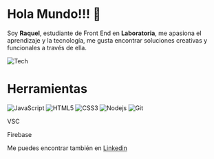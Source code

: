 <h1 style="aling-items:center"> Hola Mundo!!! 👋</h1>

Soy **Raquel**, estudiante de Front End en **Laboratoria**, me apasiona el aprendizaje y la tecnología, me gusta encontrar soluciones creativas y funcionales a través de ella. 

![Tech](https://fptecnologi.com/wp-content/uploads/2020/05/tecnologia-digital-coronavirus.jpg)

# Herramientas 
 ![JavaScript](https://camo.githubusercontent.com/95df2e72c00f1c443beec87d3102779178db0010204da8692251303f0e5fc5a7/68747470733a2f2f696d672e736869656c64732e696f2f62616467652f2d4a6176615363726970742d626c61636b3f7374796c653d666c6174266c6f676f3d6a617661736372697074266c696e6b3d68747470733a2f2f6769746875622e636f6d2f42526468616e616e69)
 ![HTML5](https://camo.githubusercontent.com/1fb4cd0d40caf67a5ab243c2630f8fac5ac0083735e3cdfcfc544d996552b222/68747470733a2f2f696d672e736869656c64732e696f2f62616467652f2d48544d4c352d4533344632363f7374796c653d666c6174266c6f676f3d68746d6c35266c6f676f436f6c6f723d7768697465266c696e6b3d68747470733a2f2f6769746875622e636f6d2f42526468616e616e69)
 ![CSS3](https://camo.githubusercontent.com/3f3c024015406701e582464b3d93a9f8f5d9c37622b4a1ff63c989982eb46807/68747470733a2f2f696d672e736869656c64732e696f2f62616467652f2d435353332d3135373242363f7374796c653d666c6174266c6f676f3d63737333266c696e6b3d68747470733a2f2f6769746875622e636f6d2f42526468616e616e69)
 ![Nodejs](https://camo.githubusercontent.com/925f037e13b1e9e5d9f7791faefcf5896e97dacfc4371f387b83117a25a6e2c5/68747470733a2f2f696d672e736869656c64732e696f2f62616467652f2d4e6f64656a732d677265656e3f7374796c653d666c6174266c6f676f3d4e6f64652e6a73266c696e6b3d68747470733a2f2f6769746875622e636f6d2f42526468616e616e69)
 ![Git](https://camo.githubusercontent.com/97087adbb33bf86f944adb5f61eea9b131d38e60d042d5611af6bbc9290c22a4/68747470733a2f2f696d672e736869656c64732e696f2f62616467652f2d4769742d626c61636b3f7374796c653d666c6174266c6f676f3d676974266c696e6b3d68747470733a2f2f6769746875622e636f6d2f42526468616e616e69)

VSC

Firebase

Me  puedes encontrar también en [Linkedin](https://www.linkedin.com/in/raquel-cruz-flores-6945b2b9/)

<!--
**RaquelCFlores/RaquelCFlores** is a ✨ _special_ ✨ repository because its `README.md` (this file) appears on your GitHub profile.

Here are some ideas to get you started:

- 🔭 I’m currently working on ...
- 🌱 I’m currently learning ...
- 👯 I’m looking to collaborate on ...
- 🤔 I’m looking for help with ...
- 💬 Ask me about ...
- 📫 How to reach me: ...
- 😄 Pronouns: ...
- ⚡ Fun fact: ...
-->

